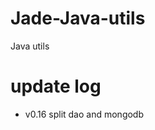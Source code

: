 Jade-Java-utils
===============

Java utils

update log
===============

* v0.16 split dao and mongodb
